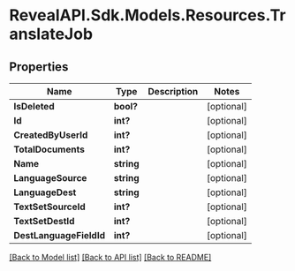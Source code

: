 # RevealAPI.Sdk.Models.Resources.TranslateJob
## Properties

Name | Type | Description | Notes
------------ | ------------- | ------------- | -------------
**IsDeleted** | **bool?** |  | [optional] 
**Id** | **int?** |  | [optional] 
**CreatedByUserId** | **int?** |  | [optional] 
**TotalDocuments** | **int?** |  | [optional] 
**Name** | **string** |  | [optional] 
**LanguageSource** | **string** |  | [optional] 
**LanguageDest** | **string** |  | [optional] 
**TextSetSourceId** | **int?** |  | [optional] 
**TextSetDestId** | **int?** |  | [optional] 
**DestLanguageFieldId** | **int?** |  | [optional] 

[[Back to Model list]](../README.md#documentation-for-models) [[Back to API list]](../README.md#documentation-for-api-endpoints) [[Back to README]](../README.md)


